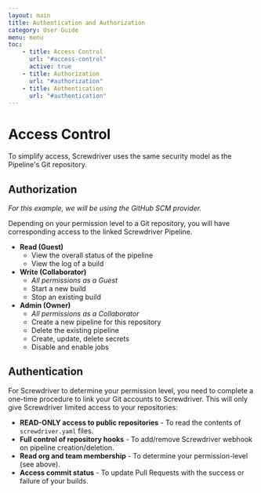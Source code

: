 ```yaml
---
layout: main
title: Authentication and Authorization
category: User Guide
menu: menu
toc: 
    - title: Access Control
      url: "#access-control"
      active: true
    - title: Authorization
      url: "#authorization"
    - title: Authentication
      url: "#authentication"
---
```

# Access Control

To simplify access, Screwdriver uses the same security model as the Pipeline's Git repository.

## Authorization

_For this example, we will be using the GitHub SCM provider._

Depending on your permission level to a Git repository, you will have corresponding access to the linked Screwdriver Pipeline.

* **Read (Guest)**
    * View the overall status of the pipeline
    * View the log of a build
* **Write (Collaborator)**
    * _All permissions as a Guest_
    * Start a new build
    * Stop an existing build
* **Admin (Owner)**
    * _All permissions as a Collaborator_
    * Create a new pipeline for this repository
    * Delete the existing pipeline
    * Create, update, delete secrets
    * Disable and enable jobs

## Authentication

For Screwdriver to determine your permission level, you need to complete a one-time procedure to link your Git accounts to Screwdriver.  This will only give Screwdriver limited access to your repositories:

* **READ-ONLY access to public repositories** - To read the contents of `screwdriver.yaml` files.
* **Full control of repository hooks** - To add/remove Screwdriver webhook on pipeline creation/deletion.
* **Read org and team membership** - To determine your permission-level (see above).
* **Access commit status** - To update Pull Requests with the success or failure of your builds.
